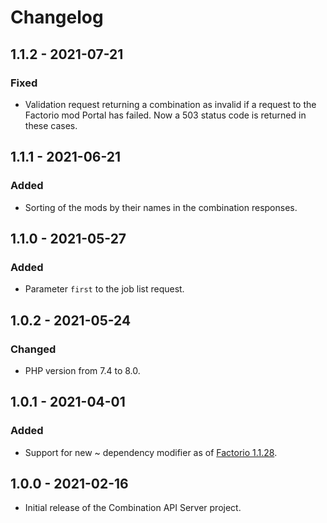 # Changelog

## 1.1.2 - 2021-07-21

### Fixed

- Validation request returning a combination as invalid if a request to the Factorio mod Portal has failed. Now a 503
  status code is returned in these cases.

## 1.1.1 - 2021-06-21

### Added

- Sorting of the mods by their names in the combination responses.

## 1.1.0 - 2021-05-27

### Added

- Parameter `first` to the job list request.

## 1.0.2 - 2021-05-24

### Changed

- PHP version from 7.4 to 8.0.

## 1.0.1 - 2021-04-01

### Added

- Support for new ~ dependency modifier as of [Factorio 1.1.28](https://forums.factorio.com/viewtopic.php?f=3&t=97273).

## 1.0.0 - 2021-02-16

- Initial release of the Combination API Server project.
